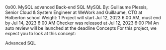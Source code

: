 0x00. MySQL advanced
Back-end
SQL
MySQL
 By: Guillaume Plessis, Senior Cloud & System Engineer at WeWork and Guillaume, CTO at Holberton school
 Weight: 1
 Project will start Jul 12, 2023 6:00 AM, must end by Jul 14, 2023 6:00 AM
 Checker was released at Jul 12, 2023 6:00 PM
 An auto review will be launched at the deadline
Concepts
For this project, we expect you to look at this concept:

Advanced SQL
